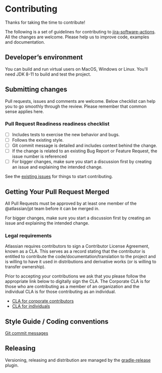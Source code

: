 # Contributing

Thanks for taking the time to contribute! 

The following is a set of guidelines for contributing to [jira-software-actions](README.md).
All the changes are welcome. Please help us to improve code, examples and documentation.

## Developer’s environment

You can build and run virtual users on MacOS, Windows or Linux. You'll need JDK 8-11 to build and test the project.

## Submitting changes
 
Pull requests, issues and comments are welcome. Below checklist can help you to go smoothly through the review.
Please remember that common sense applies here. 

### Pull Request Readiness readiness checklist

  * [ ] Includes tests to exercise the new behavior and bugs.
  * [ ] Follows the existing style.
  * [ ] Git commit message is detailed and includes context behind the change.
  * [ ] If the change is related to an existing Bug Report or Feature Request,
  the issue number is referenced
  * [ ] For bigger changes, make sure you start a discussion first by creating 
  an issue and explaining the intended
   change.

See the [existing issues](https://ecosystem.atlassian.net/projects/JPERF/issues/?filter=allissues) for things to start contributing.

## Getting Your Pull Request Merged

All Pull Requests must be approved by at least one member of the @atlassian/jpt team
before it can be merged in.

For bigger changes, make sure you start a discussion first by creating
an issue and explaining the intended change.

### Legal requirements

Atlassian requires contributors to sign a Contributor License Agreement,
known as a CLA. This serves as a record stating that the contributor is
entitled to contribute the code/documentation/translation to the project
and is willing to have it used in distributions and derivative works
(or is willing to transfer ownership).

Prior to accepting your contributions we ask that you please follow the appropriate
link below to digitally sign the CLA. The Corporate CLA is for those who are
contributing as a member of an organization and the individual CLA is for
those contributing as an individual.

* [CLA for corporate contributors](https://opensource.atlassian.com/corporate)
* [CLA for individuals](https://opensource.atlassian.com/individual)

## Style Guide / Coding conventions

[Git commit messages](https://chris.beams.io/posts/git-commit/)

## Releasing

Versioning, releasing and distribution are managed by the [gradle-release] plugin.

[gradle-release]: https://bitbucket.org/atlassian/gradle-release/src/release-0.5.0/README.md
